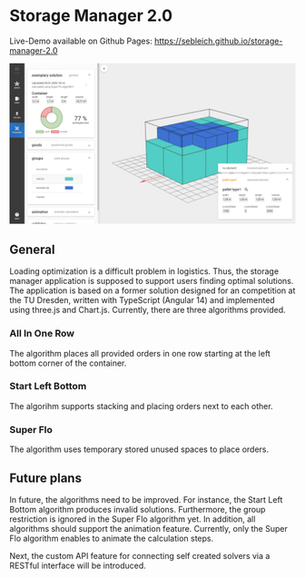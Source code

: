 # Storage Manager 2.0

Live-Demo available on Github Pages: <https://sebleich.github.io/storage-manager-2.0>

![Preview of a solution](src/assets/demo.PNG)

## General

Loading optimization is a difficult problem in logistics.
Thus, the storage manager application is supposed to support users finding optimal solutions.
The application is based on a former solution designed for an competition at the TU Dresden, written with TypeScript (Angular 14) and implemented using three.js and Chart.js.
Currently, there are three algorithms provided.

### All In One Row

The algorithm places all provided orders in one row starting at the left bottom corner of the container.

### Start Left Bottom

The algorihm supports stacking and placing orders next to each other.

### Super Flo

The algorithm uses temporary stored unused spaces to place orders.

## Future plans

In future, the algorithms need to be improved.
For instance, the Start Left Bottom algorithm produces invalid solutions.
Furthermore, the group restriction is ignored in the Super Flo algorithm yet.
In addition, all algorithms should support the animation feature.
Currently, only the Super Flo algorithm enables to animate the calculation steps.

Next, the custom API feature for connecting self created solvers via a RESTful interface will be introduced.
